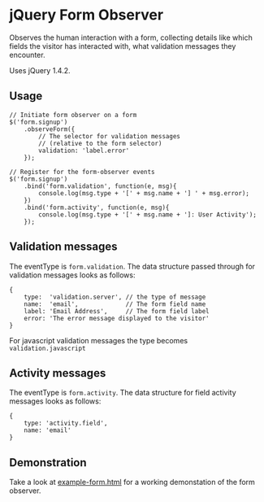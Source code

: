 jQuery Form Observer
====================

Observes the human interaction with a form, collecting details like which fields the visitor has interacted with, what validation messages they encounter.

Uses jQuery 1.4.2.

Usage
-----

	// Initiate form observer on a form
	$('form.signup')
		.observeForm({
			// The selector for validation messages 
			// (relative to the form selector)
			validation: 'label.error'
		});
	
	// Register for the form-observer events
	$('form.signup')
		.bind('form.validation', function(e, msg){
			console.log(msg.type + '[' + msg.name + '] ' + msg.error);
		})
		.bind('form.activity', function(e, msg){
			console.log(msg.type + '[' + msg.name + ']: User Activity');
		});
	
	
Validation messages
-------------------

The eventType is `form.validation`. The data structure passed through for validation messages looks as follows:

	{
		type:  'validation.server', // the type of message
		name:  'email',             // The form field name
		label: 'Email Address',     // The form field label
		error: 'The error message displayed to the visitor'
	}

For javascript validation messages the type becomes `validation.javascript`


Activity messages
-----------------

The eventType is `form.activity`. The data structure for field activity messages looks as follows:

	{
		type: 'activity.field',
		name: 'email'
	}


Demonstration
-------------

Take a look at [example-form.html](http://sandbox.thisvps.co.uk/demo/form-observer/example-form.html) for a working demonstation of the form observer.


